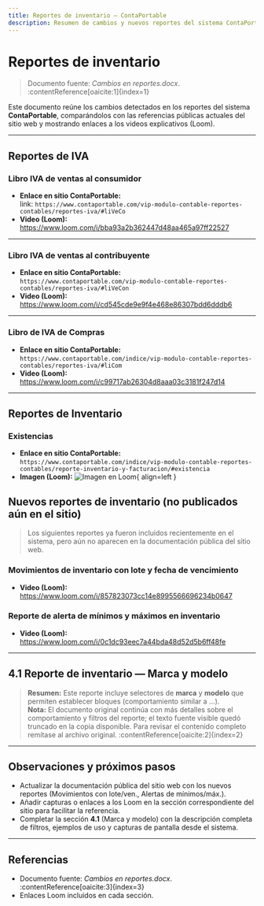 ```yaml
---
title: Reportes de inventario — ContaPortable
description: Resumen de cambios y nuevos reportes del sistema ContaPortable (referencias a sitio web y Loom). 
---
```


# Reportes de inventario

> Documento fuente: *Cambios en reportes.docx*. :contentReference[oaicite:1]{index=1}

Este documento reúne los cambios detectados en los reportes del sistema **ContaPortable**, comparándolos con las referencias públicas actuales del sitio web y mostrando enlaces a los videos explicativos (Loom).

---

## Reportes de IVA

### Libro IVA de ventas al consumidor
- **Enlace en sitio ContaPortable:**  
  link: `https://www.contaportable.com/vip-modulo-contable-reportes-contables/reportes-iva/#liVeCo`
- **Video (Loom):** https://www.loom.com/i/bba93a2b362447d48aa465a97ff22527

---

### Libro IVA de ventas al contribuyente
- **Enlace en sitio ContaPortable:**  
  `https://www.contaportable.com/vip-modulo-contable-reportes-contables/reportes-iva/#liVeCon`
- **Video (Loom):** https://www.loom.com/i/cd545cde9e9f4e468e86307bdd6dddb6

---

### Libro de IVA de Compras
- **Enlace en sitio ContaPortable:**  
  `https://www.contaportable.com/indice/vip-modulo-contable-reportes-contables/reportes-iva/#liCom`
- **Video (Loom):** https://www.loom.com/i/c99717ab26304d8aaa03c3181f247d14

---

## Reportes de Inventario

### Existencias
- **Enlace en sitio ContaPortable:**  
  `https://www.contaportable.com/indice/vip-modulo-contable-reportes-contables/reporte-inventario-y-facturacion/#existencia`
- **Imagen (Loom):** ![Imagen en Loom](https://www.loom.com/i/bba93a2b362447d48aa465a97ff22527){ align=left }


## Nuevos reportes de inventario (no publicados aún en el sitio)

> Los siguientes reportes ya fueron incluidos recientemente en el sistema, pero aún no aparecen en la documentación pública del sitio web.

### Movimientos de inventario con lote y fecha de vencimiento
- **Video (Loom):** https://www.loom.com/i/857823073cc14e8995566696234b0647

### Reporte de alerta de mínimos y máximos en inventario
- **Video (Loom):** https://www.loom.com/i/0c1dc93eec7a44bda48d52d5b6ff48fe

---

## 4.1 Reporte de inventario — Marca y modelo

> **Resumen:** Este reporte incluye selectores de **marca** y **modelo** que permiten establecer bloques (comportamiento similar a ...).  
> **Nota:** El documento original continúa con más detalles sobre el comportamiento y filtros del reporte; el texto fuente visible quedó truncado en la copia disponible. Para revisar el contenido completo remítase al archivo original. :contentReference[oaicite:2]{index=2}

---

## Observaciones y próximos pasos

- Actualizar la documentación pública del sitio web con los nuevos reportes (Movimientos con lote/ven., Alertas de mínimos/máx.).
- Añadir capturas o enlaces a los Loom en la sección correspondiente del sitio para facilitar la referencia.
- Completar la sección **4.1** (Marca y modelo) con la descripción completa de filtros, ejemplos de uso y capturas de pantalla desde el sistema.

---

## Referencias
- Documento fuente: *Cambios en reportes.docx*. :contentReference[oaicite:3]{index=3}
- Enlaces Loom incluidos en cada sección.

